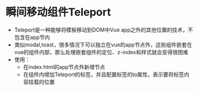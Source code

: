 # 瞬间移动组件Teleport
  - Teleport是一种能够将模板移动到DOM中Vue app之外的其他位置的技术，不包含在app节内
  - 类似modal,toast，很多情况下可以独立在vue的app节点外，这些组件嵌套在vue的组件内部，那么处理嵌套组件的定位、z-index和样式就会变得很困难
  - 使用：
    - 在index.html的app节点外新增节点
    - 在组件内增加Teleport的标签，并且配置标签的to属性，表示要将标签内容挂载的位置